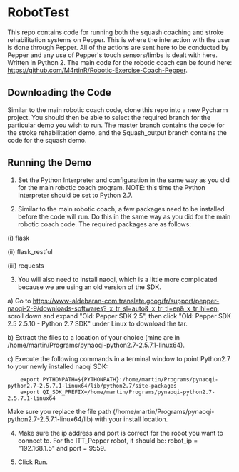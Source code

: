 # RobotTest
This repo contains code for running both the squash coaching and stroke rehabilitation systems on Pepper. This is where the interaction with the user is done through Pepper. All of the actions are sent here to be conducted by Pepper and any use of Pepper's touch sensors/limbs is dealt with here. Written in Python 2. The main code for the robotic coach can be found here: https://github.com/M4rtinR/Robotic-Exercise-Coach-Pepper.

## Downloading the Code
Similar to the main robotic coach code, clone this repo into a new Pycharm project. You should then be able to select the required branch for the particular demo you wish to run. The master branch contains the code for the stroke rehabilitation demo, and the Squash_output branch contains the code for the squash demo.

## Running the Demo
  1. Set the Python Interpreter and configuration in the same way as you did for the main robotic coach program. NOTE: this time the Python Interpreter should be set to Python 2.7.
  
  2. Similar to the main robotic coach, a few packages need to be installed before the code will run. Do this in the same way as you did for the main robotic coach code. The required packages are as follows:
  
   (i) flask
    
   (ii) flask_restful
   
   (iii) requests
    
  3. You will also need to install naoqi, which is a little more complicated because we are using an old version of the SDK. 
  
   a) Go to https://www-aldebaran-com.translate.goog/fr/support/pepper-naoqi-2-9/downloads-softwares?_x_tr_sl=auto&_x_tr_tl=en&_x_tr_hl=en, scroll down and expand "Old: Pepper SDK 2.5", then click "Old: Pepper SDK 2.5 2.5.10 - Python 2.7 SDK" under Linux to download the tar.
    
   b) Extract the files to a location of your choice (mine are in /home/martin/Programs/pynaoqi-python2.7-2.5.7.1-linux64).
    
   c) Execute the following commands in a terminal window to point Python2.7 to your newly installed naoqi SDK:
    
        export PYTHONPATH=${PYTHONPATH}:/home/martin/Programs/pynaoqi-python2.7-2.5.7.1-linux64/lib/python2.7/site-packages
        export QI_SDK_PREFIX=/home/martin/Programs/pynaoqi-python2.7-2.5.7.1-linux64

   Make sure you replace the file path (/home/martin/Programs/pynaoqi-python2.7-2.5.7.1-linux64/lib) with your install location.
   
  4. Make sure the ip address and port is correct for the robot you want to connect to. For the ITT_Pepper robot, it should be: robot_ip = "192.168.1.5" and port = 9559.
  
  5. Click Run.
